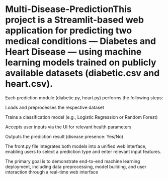 # Multi-Disease-PredictionThis project is a Streamlit-based web application for predicting two medical conditions — Diabetes and Heart Disease — using machine learning models trained on publicly available datasets (diabetic.csv and heart.csv).

Each prediction module (diabetic.py, heart.py) performs the following steps:

Loads and preprocesses the respective dataset

Trains a classification model (e.g., Logistic Regression or Random Forest)

Accepts user inputs via the UI for relevant health parameters

Outputs the prediction result (disease presence: Yes/No)

The front.py file integrates both models into a unified web interface, enabling users to select a prediction type and enter relevant input features.

The primary goal is to demonstrate end-to-end machine learning deployment, including data preprocessing, model building, and user interaction through a real-time web interface
